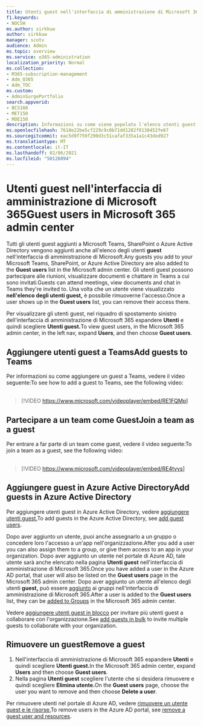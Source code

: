 ```yaml
---
title: Utenti guest nell'interfaccia di amministrazione di Microsoft 365
f1.keywords:
- NOCSH
ms.author: sirkkuw
author: sirkkuw
manager: scotv
audience: Admin
ms.topic: overview
ms.service: o365-administration
localization_priority: Normal
ms.collection:
- M365-subscription-management
- Adm_O365
- Adm_TOC
ms.custom:
- AdminSurgePortfolio
search.appverid:
- BCS160
- MET150
- MOE150
description: Informazioni su come viene popolato l'elenco utenti guest nell'interfaccia di amministrazione di Microsoft 365.
ms.openlocfilehash: 7610e22be5cf229c9c0b71dd1282f8138452fe67
ms.sourcegitcommit: eac5d9f759f290d3c51cafaf335a1a1c43ded927
ms.translationtype: MT
ms.contentlocale: it-IT
ms.lasthandoff: 02/06/2021
ms.locfileid: "50126094"
---
```

# <a name="guest-users-in-microsoft-365-admin-center"></a><span data-ttu-id="cd0ba-103">Utenti guest nell'interfaccia di amministrazione di Microsoft 365</span><span class="sxs-lookup"><span data-stu-id="cd0ba-103">Guest users in Microsoft 365 admin center</span></span>

<span data-ttu-id="cd0ba-104">Tutti gli utenti guest aggiunti a Microsoft Teams, SharePoint o Azure Active Directory vengono aggiunti anche all'elenco degli utenti **guest** nell'interfaccia di amministrazione di Microsoft.</span><span class="sxs-lookup"><span data-stu-id="cd0ba-104">Any guests you add to your Microsoft Teams, SharePoint, or Azure Active Directory are also added to the **Guest users** list in the Microsoft admin center.</span></span> <span data-ttu-id="cd0ba-105">Gli utenti guest possono partecipare alle riunioni, visualizzare documenti e chattare in Teams a cui sono invitati.</span><span class="sxs-lookup"><span data-stu-id="cd0ba-105">Guests can attend meetings, view documents and chat in Teams they're invited to.</span></span>
<span data-ttu-id="cd0ba-106">Una volta che un utente viene visualizzato **nell'elenco degli utenti guest,** è possibile rimuoverne l'accesso.</span><span class="sxs-lookup"><span data-stu-id="cd0ba-106">Once a user shows up in the **Guest users** list, you can remove their access there.</span></span>

<span data-ttu-id="cd0ba-107">Per visualizzare gli utenti guest, nel riquadro di spostamento sinistro dell'interfaccia di amministrazione di Microsoft 365 espandere **Utenti** e quindi scegliere **Utenti guest.**</span><span class="sxs-lookup"><span data-stu-id="cd0ba-107">To view guest users, in the Microsoft 365 admin center, in the left nav, expand **Users**, and then choose **Guest users**.</span></span>

## <a name="add-guests-to-teams"></a><span data-ttu-id="cd0ba-108">Aggiungere utenti guest a Teams</span><span class="sxs-lookup"><span data-stu-id="cd0ba-108">Add guests to Teams</span></span>

<span data-ttu-id="cd0ba-109">Per informazioni su come aggiungere un guest a Teams, vedere il video seguente:</span><span class="sxs-lookup"><span data-stu-id="cd0ba-109">To see how to add a guest to Teams, see the following video:</span></span> <br><br>

> [!VIDEO https://www.microsoft.com/videoplayer/embed/RE1FQMp]

## <a name="join-a-team-as-a-guest"></a><span data-ttu-id="cd0ba-110">Partecipare a un team come Guest</span><span class="sxs-lookup"><span data-stu-id="cd0ba-110">Join a team as a guest</span></span>

<span data-ttu-id="cd0ba-111">Per entrare a far parte di un team come guest, vedere il video seguente:</span><span class="sxs-lookup"><span data-stu-id="cd0ba-111">To join a team as a guest, see the following video:</span></span><br><br>

> [!VIDEO https://www.microsoft.com/videoplayer/embed/RE4tyys]

## <a name="add-guests-in-azure-active-directory"></a><span data-ttu-id="cd0ba-112">Aggiungere guest in Azure Active Directory</span><span class="sxs-lookup"><span data-stu-id="cd0ba-112">Add guests in Azure Active Directory</span></span>

<span data-ttu-id="cd0ba-113">Per aggiungere utenti guest in Azure Active Directory, vedere [aggiungere utenti guest.](https://docs.microsoft.com/azure/active-directory/b2b/b2b-quickstart-add-guest-users-portal)</span><span class="sxs-lookup"><span data-stu-id="cd0ba-113">To add guests in the Azure Active Directory, see [add guest users](https://docs.microsoft.com/azure/active-directory/b2b/b2b-quickstart-add-guest-users-portal).</span></span>

<span data-ttu-id="cd0ba-114">Dopo aver aggiunto un utente, puoi anche assegnarlo a un gruppo o concedere loro l'accesso a un'app nell'organizzazione.</span><span class="sxs-lookup"><span data-stu-id="cd0ba-114">After you add a user you can also assign them to a group, or give them access to an app in your organization.</span></span> <span data-ttu-id="cd0ba-115">Dopo aver aggiunto un utente nel portale di Azure AD, tale utente sarà anche elencato nella pagina **Utenti guest** nell'interfaccia di amministrazione di Microsoft 365.</span><span class="sxs-lookup"><span data-stu-id="cd0ba-115">Once you have added a user in the Azure AD portal, that user will also be listed on the **Guest users** page in the Microsoft 365 admin center.</span></span>
<span data-ttu-id="cd0ba-116">Dopo aver aggiunto un utente all'elenco degli utenti **guest,** può essere [aggiunto](../create-groups/manage-guest-access-in-groups.md#add-guests-to-a-microsoft-365-group-from-the-admin-center) ai gruppi nell'interfaccia di amministrazione di Microsoft 365.</span><span class="sxs-lookup"><span data-stu-id="cd0ba-116">After a user is added to the **Guest users** list, they can be [added to Groups](../create-groups/manage-guest-access-in-groups.md#add-guests-to-a-microsoft-365-group-from-the-admin-center) in the Microsoft 365 admin center.</span></span>

<span data-ttu-id="cd0ba-117">Vedere [aggiungere utenti guest in blocco](https://docs.microsoft.com/azure/active-directory/b2b/tutorial-bulk-invite) per invitare più utenti guest a collaborare con l'organizzazione.</span><span class="sxs-lookup"><span data-stu-id="cd0ba-117">See [add guests in bulk](https://docs.microsoft.com/azure/active-directory/b2b/tutorial-bulk-invite) to invite multiple guests to collaborate with your organization.</span></span>


## <a name="remove-a-guest"></a><span data-ttu-id="cd0ba-118">Rimuovere un guest</span><span class="sxs-lookup"><span data-stu-id="cd0ba-118">Remove a guest</span></span>

1. <span data-ttu-id="cd0ba-119">Nell'interfaccia di amministrazione di Microsoft 365 espandere **Utenti** e quindi scegliere **Utenti guest.**</span><span class="sxs-lookup"><span data-stu-id="cd0ba-119">In the Microsoft 365 admin center, expand **Users** and then choose **Guest users**.</span></span>
1. <span data-ttu-id="cd0ba-120">Nella pagina **Utenti guest** scegliere l'utente che si desidera rimuovere e quindi scegliere **Elimina utente.**</span><span class="sxs-lookup"><span data-stu-id="cd0ba-120">On the **Guest users** page, choose the user you want to remove and then choose **Delete a user**.</span></span> 

<span data-ttu-id="cd0ba-121">Per rimuovere utenti nel portale di Azure AD, vedere [rimuovere un utente guest e le risorse.](https://docs.microsoft.com/azure/active-directory/b2b/b2b-quickstart-add-guest-users-portal#clean-up-resources)</span><span class="sxs-lookup"><span data-stu-id="cd0ba-121">To remove users in the Azure AD portal, see [remove a guest user and resources](https://docs.microsoft.com/azure/active-directory/b2b/b2b-quickstart-add-guest-users-portal#clean-up-resources).</span></span>
